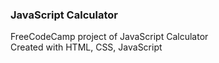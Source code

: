 ### JavaScript Calculator

FreeCodeCamp project of JavaScript Calculator\
Created with HTML, CSS, JavaScript
